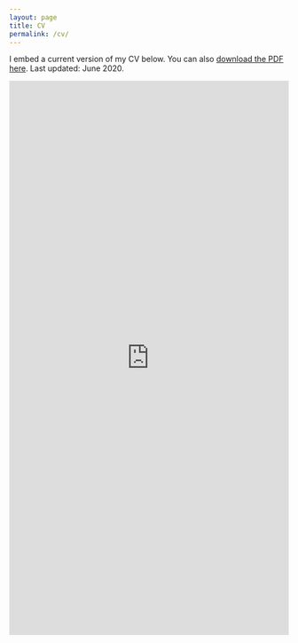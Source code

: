 ```yaml
---
layout: page
title: CV
permalink: /cv/
---
```


I embed a current version of my CV below. You can also [download the PDF here](/docs/Nguyen_CV_20200611.pdf). Last updated: June 2020.

<iframe src="http://wdnguyen.github.io/docs/Nguyen_CV_20200611.pdf" class="gde-frame" style="height: 1000px; width: 100%; border: none;" scrolling="yes"></iframe>

<!-- {% include embedpdf.html code="30ah9tgxevj1vl9/svm-cv.pdf" width=100 height=800 %} -->


